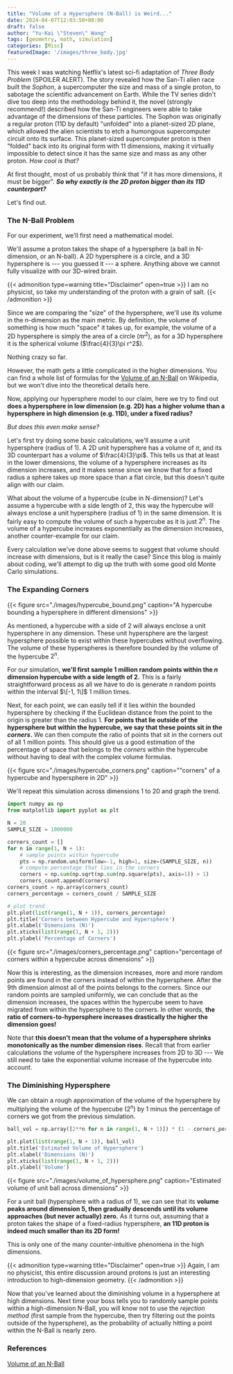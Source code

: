 ```yaml
---
title: "Volume of a Hypersphere (N-Ball) is Weird..."
date: 2024-04-07T12:03:50+08:00
draft: false
author: "Yu-Kai \"Steven\" Wang"
tags: [geometry, math, simulation]
categories: [Misc]
featuredImage: '/images/three_body.jpg'
---
```


This week I was watching Netflix's latest sci-fi adaptation of *Three Body Problem* (SPOILER ALERT). The story revealed how the San-Ti alien race built the *Sophon*, a supercomputer the size and mass of a single proton, to sabotage the scientific advancement on Earth. While the TV series didn't dive too deep into the methodology behind it, the novel (strongly recommend!) described how the San-Ti engineers were able to take advantage of the dimensions of these particles. The Sophon was originally a regular proton (11D by default) "unfolded" into a planet-sized 2D plane, which allowed the alien scientists to etch a humongous supercomputer circuit onto its surface. This planet-sized supercomputer proton is then "folded" back into its original form with 11 dimensions, making it virtually impossible to detect since it has the same size and mass as any other proton. *How cool is that?*

At first thought, most of us probably think that "if it has more dimensions, it must be bigger". ***So why exactly is the 2D proton bigger than its 11D counterpart?*** 

Let's find out.

### The N-Ball Problem

For our experiment, we'll first need a mathematical model.

We'll assume a proton takes the shape of a hypersphere (a ball in N-dimension, or an N-ball). A 2D hypersphere is a circle, and a 3D hypersphere is --- you guessed it --- a sphere. Anything above we cannot fully visualize with our 3D-wired brain. 

{{< admonition type=warning title="Disclaimer" open=true >}}
I am no physicist, so take my understanding of the proton with a grain of salt. 
{{< /admonition >}}

Since we are comparing the "size" of the hypersphere, we'll use its volume in the n-dimension as the main metric. By definition, the volume of something is how much "space" it takes up, for example, the volume of a 2D hypersphere is simply the area of a circle ($\pi r^2$), as for a 3D hypersphere it is the spherical volume ($\frac{4}{3}\pi r^2$). 

Nothing crazy so far.

However, the math gets a little complicated in the higher dimensions. You can find a whole list of formulas for the [Volume of an N-Ball](https://en.wikipedia.org/wiki/Volume_of_an_n-ball) on Wikipedia, but we won't dive into the theoretical details here.

Now, applying our hypersphere model to our claim, here we try to find out **does a hypersphere in low dimension (e.g. 2D) has a higher volume than a hypersphere in high dimension (e.g. 11D), under a fixed radius?**

*But does this even make sense?*

Let's first try doing some basic calculations, we'll assume a unit hypersphere (radius of 1). A 2D unit hypersphere has a volume of $\pi$, and its 3D counterpart has a volume of $\frac{4}{3}\pi$. This tells us that at least in the lower dimensions, the volume of a hypersphere increases as its dimension increases, and it makes sense since we know that for a fixed radius a sphere takes up more space than a flat circle, but this doesn't quite align with our claim.

What about the volume of a hypercube (cube in N-dimension)? Let's assume a hypercube with a side length of 2, this way the hypercube will always enclose a unit hypersphere (radius of 1) in the same dimension. It is fairly easy to compute the volume of such a hypercube as it is just $2^n$. The volume of a hypercube increases exponentially as the dimension increases, another counter-example for our claim.

Every calculation we've done above seems to suggest that volume should increase with dimensions, but is it really the case? Since this blog is mainly about coding, we'll attempt to dig up the truth with some good old Monte Carlo simulations.

### The Expanding Corners

{{< figure src="./images/hypercube_bound.png" caption="A hypercube bounding a hypersphere in different dimensions" >}}

As mentioned, a hypercube with a side of 2 will always enclose a unit hypersphere in any dimension. These unit hypersphere are the largest hypersphere possible to exist within these hypercubes without overflowing. The volume of these hyperspheres is therefore bounded by the volume of the hypercube $2^n$.

For our simulation, **we'll first sample 1 million random points within the $n$ dimension hypercube with a side length of 2.** This is a fairly straightforward process as all we have to do is generate $n$ random points within the interval $\[-1, 1\]$ 1 million times.

Next, for each point, we can easily tell if it lies within the bounded hypersphere by checking if the Euclidean distance from the point to the origin is greater than the radius 1. **For points that lie outside of the hypersphere but within the hypercube, we say that these points sit in the *corners*.** We can then compute the ratio of points that sit in the corners out of all 1 million points. This should give us a good estimation of the percentage of space that belongs to the *corners* within the hypercube without having to deal with the complex volume formulas. 

{{< figure src="./images/hypercube_corners.png" caption="\"corners\" of a hypercube and hypersphere in 2D" >}}

We'll repeat this simulation across dimensions 1 to 20 and graph the trend.

```python
import numpy as np
from matplotlib import pyplot as plt

N = 20
SAMPLE_SIZE = 1000000

corners_count = []
for n in range(1, N + 1):
    # sample points within hypercube
    pts = np.random.uniform(low=-1, high=1, size=(SAMPLE_SIZE, n))
    # compute percentage that lies in the corners
    corners = np.sum(np.sqrt(np.sum(np.square(pts), axis=1)) > 1)
    corners_count.append(corners)
corners_count = np.array(corners_count)
corners_percentage = corners_count / SAMPLE_SIZE

# plot trend
plt.plot(list(range(1, N + 1)), corners_percentage)
plt.title('Corners between Hypercube and Hypersphere')
plt.xlabel('Dimensions (N)')
plt.xticks(list(range(1, N + 1, 2)))
plt.ylabel('Percentage of Corners')
```

{{< figure src="./images/corners_percentage.png" caption="percentage of corners within a hypercube across dimensions" >}}

Now this is interesting, as the dimension increases, more and more random points are found in the corners instead of within the hypersphere. After the 9th dimension almost all of the points belongs to the corners. Since our random points are sampled uniformly, we can conclude that as the dimension increases, the spaces within the hypercube seem to have migrated from within the hypersphere to the corners. In other words, **the ratio of corners-to-hypersphere increases drastically the higher the dimension goes!** 

Note that **this doesn't mean that the volume of a hypersphere shrinks monotonically as the number dimension rises**. Recall that from earlier calculations the volume of the hypersphere increases from 2D to 3D --- We still need to take the exponential volume increase of the hypercube into account.

### The Diminishing Hypersphere

We can obtain a rough approximation of the volume of the hypersphere by multiplying the volume of the hypercube ($2^n$) by 1 minus the percentage of corners we got from the previous simulation. 

```python
ball_vol = np.array([2**n for n in range(1, N + 1)]) * (1 - corners_percentage)

plt.plot(list(range(1, N + 1)), ball_vol)
plt.title('Estimated Volume of Hypersphere')
plt.xlabel('Dimensions (N)')
plt.xticks(list(range(1, N + 1, 2)))
plt.ylabel('Volume')
```

{{< figure src="./images/volume_of_hypersphere.png" caption="Estimated volume of unit ball across dimensions" >}}

For a unit ball (hypersphere with a radius of 1), we can see that its **volume peaks around dimension 5, then gradually descends until its volume approaches (but never actually) zero.** As it turns out, assuming that a proton takes the shape of a fixed-radius hypersphere, **an 11D proton is indeed much smaller than its 2D form!** 

This is only one of the many counter-intuitive phenomena in the high dimensions.

{{< admonition type=warning title="Disclaimer" open=true >}}
Again, I am no physicist, this entire discussion around protons is just an interesting introduction to high-dimension geometry. 
{{< /admonition >}}

Now that you've learned about the diminishing volume in a hypersphere at high dimensions. Next time your boss tells you to randomly sample points within a high-dimension N-Ball, you will know not to use the *rejection method* (first sample from the hypercube, then try filtering out the points outside of the hypersphere), as the probability of actually hitting a point within the N-Ball is nearly zero.

### References

[Volume of an N-Ball](https://en.wikipedia.org/wiki/Volume_of_an_n-ball)